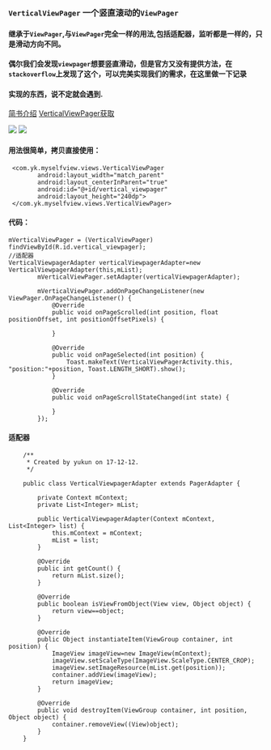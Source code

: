 ### `VerticalViewPager` 一个竖直滚动的`ViewPager`
#### 继承于`ViewPager`,与`ViewPager`完全一样的用法,包括适配器，监听都是一样的，只是滑动方向不同。
#### 偶尔我们会发现`viewpager`想要竖直滑动，但是官方又没有提供方法，在`stackoverflow`上发现了这个，可以完美实现我们的需求，在这里做一下记录
#### 实现的东西，说不定就会遇到. 
[简书介绍](http://www.jianshu.com/p/f1163d1161a2)
[VerticalViewPager获取](https://github.com/yukunkun/MySelfView/blob/master/app/src/main/java/com/yk/myselfview/views/VerticalViewPager.java)

![](http://upload-images.jianshu.io/upload_images/3001453-068ff97e6b749129.jpg)
![](http://upload-images.jianshu.io/upload_images/3001453-a1b489e884924803.jpg)
#### 用法很简单，拷贝直接使用：
     <com.yk.myselfview.views.VerticalViewPager 
            android:layout_width="match_parent"
            android:layout_centerInParent="true"
            android:id="@+id/vertical_viewpager"
            android:layout_height="240dp">
     </com.yk.myselfview.views.VerticalViewPager>
#### 代码：
    mVerticalViewPager = (VerticalViewPager) findViewById(R.id.vertical_viewpager);
    //适配器
    VerticalViewpagerAdapter verticalViewpagerAdapter=new VerticalViewpagerAdapter(this,mList);
            mVerticalViewPager.setAdapter(verticalViewpagerAdapter);
    
            mVerticalViewPager.addOnPageChangeListener(new ViewPager.OnPageChangeListener() {
                @Override
                public void onPageScrolled(int position, float positionOffset, int positionOffsetPixels) {
    
                }
    
                @Override
                public void onPageSelected(int position) {
                    Toast.makeText(VerticalViewPagerActivity.this, "position:"+position, Toast.LENGTH_SHORT).show();
                }
    
                @Override
                public void onPageScrollStateChanged(int state) {
    
                }
            });
#### 适配器
        /**
         * Created by yukun on 17-12-12.
         */
        
        public class VerticalViewpagerAdapter extends PagerAdapter {
        
            private Context mContext;
            private List<Integer> mList;
        
            public VerticalViewpagerAdapter(Context mContext, List<Integer> list) {
                this.mContext = mContext;
                mList = list;
            }
        
            @Override
            public int getCount() {
                return mList.size();
            }
        
            @Override
            public boolean isViewFromObject(View view, Object object) {
                return view==object;
            }
        
            @Override
            public Object instantiateItem(ViewGroup container, int position) {
                ImageView imageView=new ImageView(mContext);
                imageView.setScaleType(ImageView.ScaleType.CENTER_CROP);
                imageView.setImageResource(mList.get(position));
                container.addView(imageView);
                return imageView;
            }
        
            @Override
            public void destroyItem(ViewGroup container, int position, Object object) {
                container.removeView((View)object);
            }
        }
            